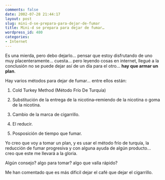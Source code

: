 ```yaml
---
comments: false
date: 2002-07-28 21:44:17
layout: post
slug: mini-d-se-prepara-para-dejar-de-fumar
title: Mini-d se prepara para dejar de fumar…
wordpress_id: 480
categories:
- Internet
---
```


Es una mierda, pero debo dejarlo… pensar que estoy disfrutando de uno muy placenteramente… cuesta… pero leyendo cosas en internet, llegué a la conclusión no se puede dejar así de un día para el otro… **hay que armar un plan**.





Hay varios métodos para dejar de fumar… entre ellos están:







  1. Cold Turkey Method (Método Frío De Turquía)

	
  2. Substitución de la entrega de la nicotina–remiendo de la nicotina o goma de la nicotina.

	
  3. Cambio de la marca de cigarrillo.

	
  4. El reducir.

	
  5. Posposición de tiempo que fumar.





Yo creo que voy a tomar un plan, y es usar el método frío de turquía, la reducción de fumar progresiva y con alguna ayuda de algún producto… creo que este me llevará a la gloria.





Algún consejo? algo para tomar? algo que valla rápido?





Me han comentado que es más dificil dejar el café que dejar el cigarrillo.




 
